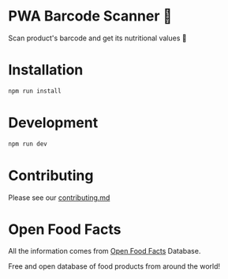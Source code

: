 # PWA Barcode Scanner 🛒

Scan product's barcode and get its nutritional values 🍎

# Installation

```bash
npm run install
```

# Development

```bash
npm run dev
```

# Contributing

Please see our [contributing.md](https://github.com/moigonzalez/pwa-barcode-scanner/blob/master/contributing.md)


# Open Food Facts

All the information comes from [Open Food Facts](https://world.openfoodfacts.org/discover) Database.

Free and open database of food products from around the world!
